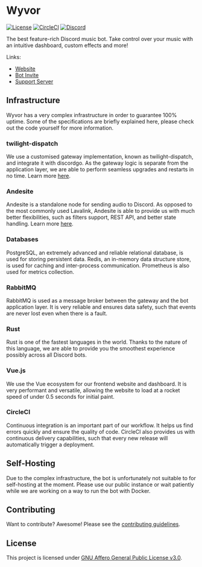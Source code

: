 # Wyvor

[![License](https://img.shields.io/github/license/chamburr/wyvor.svg)](LICENSE)
[![CircleCI](https://circleci.com/gh/chamburr/wyvor.svg?style=shield)](https://circleci.com/gh/chamburr/wyvor)
[![Discord](https://discordapp.com/api/guilds/635412327134658571/embed.png)](https://wyvor.xyz/support)

The best feature-rich Discord music bot. Take control over your music with an intuitive dashboard,
custom effects and more!

Links:

- [Website](https://wyvor.xyz)
- [Bot Invite](https://wyvor.xyz/invite)
- [Support Server](https://wyvor.xyz/support)

## Infrastructure

Wyvor has a very complex infrastructure in order to guarantee 100% uptime. Some of the
specifications are briefly explained here, please check out the code yourself for more information.

### twilight-dispatch

We use a customised gateway implementation, known as twilight-dispatch, and integrate it with
discordgo. As the gateway logic is separate from the application layer, we are able to perform
seamless upgrades and restarts in no time. Learn more
[here](https://github.com/chamburr/twilight-dispatch).

### Andesite

Andesite is a standalone node for sending audio to Discord. As opposed to the most commonly used
Lavalink, Andesite is able to provide us with much better flexibilities, such as filters support,
REST API, and better state handling. Learn more [here](https://github.com/natanbc/andesite).

### Databases

PostgreSQL, an extremely advanced and reliable relational database, is used for storing persistent
data. Redis, an in-memory data structure store, is used for caching and inter-process communication.
Prometheus is also used for metrics collection.

### RabbitMQ

RabbitMQ is used as a message broker between the gateway and the bot application layer. It is very
reliable and ensures data safety, such that events are never lost even when there is a fault.

### Rust

Rust is one of the fastest languages in the world. Thanks to the nature of this language, we are
able to provide you the smoothest experience possibly across all Discord bots.

### Vue.js

We use the Vue ecosystem for our frontend website and dashboard. It is very performant and
versatile, allowing the website to load at a rocket speed of under 0.5 seconds for initial paint.

### CircleCI

Continuous integration is an important part of our workflow. It helps us find errors quickly and
ensure the quality of code. CircleCI also provides us with continuous delivery capabilities, such
that every new release will automatically trigger a deployment.

## Self-Hosting

Due to the complex infrastructure, the bot is unfortunately not suitable to for self-hosting at the
moment. Please use our public instance or wait patiently while we are working on a way to run the
bot with Docker.

## Contributing

Want to contribute? Awesome! Please see the [contributing guidelines](CONTRIBUTING.md).

## License

This project is licensed under [GNU Affero General Public License v3.0](LICENSE).

